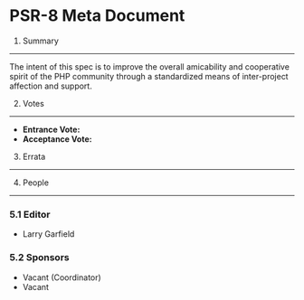 PSR-8 Meta Document
===================

1. Summary
----------

The intent of this spec is to improve the overall amicability and cooperative
spirit of the PHP community through a standardized means of inter-project
affection and support.

2. Votes
--------

- **Entrance Vote:**
- **Acceptance Vote:**


3. Errata
---------



4. People
---------

### 5.1 Editor

- Larry Garfield

### 5.2 Sponsors

- Vacant (Coordinator)
- Vacant

